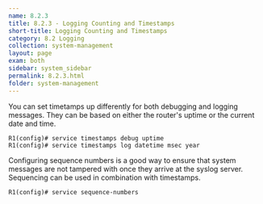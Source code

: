 ```yaml
---
name: 8.2.3
title: 8.2.3 - Logging Counting and Timestamps
short-title: Logging Counting and Timestamps
category: 8.2 Logging
collection: system-management
layout: page
exam: both
sidebar: system_sidebar
permalink: 8.2.3.html
folder: system-management
---
```

You can set timetamps up differently for both debugging and logging messages. They can be based on either the router's uptime or the current date and time.
```
R1(config)# service timestamps debug uptime
R1(config)# service timestamps log datetime msec year
```

Configuring sequence numbers is a good way to ensure that system messages are not tampered with once they arrive at the syslog server. Sequencing can be used in combination with timestamps.
```
R1(config)# service sequence-numbers
```